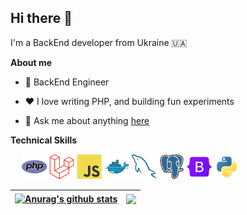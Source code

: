 ## Hi there 👋



I'm a BackEnd developer from Ukraine 🇺🇦

**About me**

- 💼 BackEnd Engineer

- ❤️ I love writing PHP, and building fun experiments

- 💬 Ask me about anything [here](https://github.com/ka4ivan/ka4ivan/issues)

**Technical Skills**

<div> 
  &emsp; 
<code><img height="40" alt="php" src="https://github.com/devicons/devicon/blob/master/icons/php/php-original.svg"></code>
<code><img height="40" alt="laravel" src="https://github.com/devicons/devicon/blob/master/icons/laravel/laravel-original.svg"></code>
<code><img height="40" alt="javascript" src="https://github.com/devicons/devicon/blob/master/icons/javascript/javascript-original.svg"></code>
<code><img height="40" alt="docker" src="https://github.com/devicons/devicon/blob/master/icons/docker/docker-original.svg"></code>    
<code><img height="40" alt="mysql" src="https://github.com/devicons/devicon/blob/master/icons/mysql/mysql-original.svg"></code>
<code><img height="40" alt="postgresql" src="https://github.com/devicons/devicon/blob/master/icons/postgresql/postgresql-original.svg"></code>
<code><img height="40" alt="bootstrap" src="https://github.com/devicons/devicon/blob/master/icons/bootstrap/bootstrap-original.svg"></code>
<code><img height="40" alt="python" src="https://github.com/devicons/devicon/blob/master/icons/python/python-original.svg"></code>
</div>

| <a href="https://github.com/ka4ivan/github-readme-stats"><img align="center" src="https://github-readme-stats.vercel.app/api?username=ka4ivan&show_icons=true&include_all_commits=true&theme=github_dark&hide_border=true" alt="Anurag's github stats" /></a> | <a href="https://github.com/anuraghazra/github-readme-stats"><img align="center" src="https://github-readme-stats.vercel.app/api/top-langs/?username=ka4ivan&layout=compact&theme=github_dark&hide_border=true&langs_count=10" /></a> |
| ------------- | ------------- |
